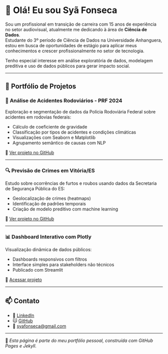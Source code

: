 # 👋 Olá! Eu sou **Syã Fonseca**

Sou um profissional em transição de carreira com 15 anos de experiência no setor audiovisual, atualmente me dedicando à área de **Ciência de Dados**.  
Estudante do 3º período de Ciência de Dados na Universidade Anhanguera, estou em busca de oportunidades de estágio para aplicar meus conhecimentos e crescer profissionalmente no setor de tecnologia.

Tenho especial interesse em análise exploratória de dados, modelagem preditiva e uso de dados públicos para gerar impacto social.

---

## 📂 Portfólio de Projetos

### 🚧 **Análise de Acidentes Rodoviários - PRF 2024**
Exploração e segmentação de dados da Polícia Rodoviária Federal sobre acidentes em rodovias federais:
- Cálculo de coeficiente de gravidade
- Classificação por tipos de acidentes e condições climáticas
- Visualizações com Seaborn e Matplotlib
- Agrupamento semântico de causas com NLP

🔗 [Ver projeto no GitHub](https://github.com/fonsecadados/projeto-acidentes)

---

### 🔍 **Previsão de Crimes em Vitória/ES**
Estudo sobre ocorrências de furtos e roubos usando dados da Secretaria de Segurança Pública do ES:
- Geolocalização de crimes (heatmaps)
- Identificação de padrões temporais
- Criação de modelo preditivo com machine learning

🔗 [Ver projeto no GitHub](https://github.com/fonsecadados/previsao-crimes)

---

### 📊 **Dashboard Interativo com Plotly**
Visualização dinâmica de dados públicos:
- Dashboards responsivos com filtros
- Interface simples para stakeholders não técnicos
- Publicado com Streamlit

🔗 [Acessar projeto](https://github.com/fonsecadados/dashboard-plotly)

---

## 📫 Contato

- 💼 [LinkedIn](https://www.linkedin.com/in/syafonseca/)
- 🐱 [GitHub](https://github.com/fonsecadados)
- 📧 syafonseca@gmail.com

---

📝 *Esta página é parte do meu portfólio pessoal, construída com GitHub Pages e Jekyll.*

